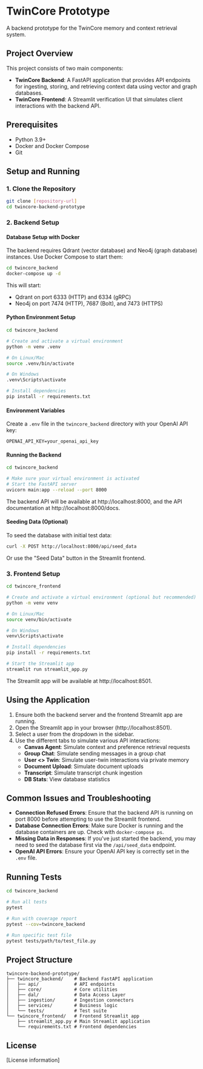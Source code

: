 # TwinCore Prototype

A backend prototype for the TwinCore memory and context retrieval system.

## Project Overview

This project consists of two main components:
- **TwinCore Backend**: A FastAPI application that provides API endpoints for ingesting, storing, and retrieving context data using vector and graph databases.
- **TwinCore Frontend**: A Streamlit verification UI that simulates client interactions with the backend API.

## Prerequisites

- Python 3.9+ 
- Docker and Docker Compose
- Git

## Setup and Running

### 1. Clone the Repository

```bash
git clone [repository-url]
cd twincore-backend-prototype
```

### 2. Backend Setup

#### Database Setup with Docker

The backend requires Qdrant (vector database) and Neo4j (graph database) instances. Use Docker Compose to start them:

```bash
cd twincore_backend
docker-compose up -d
```

This will start:
- Qdrant on port 6333 (HTTP) and 6334 (gRPC)
- Neo4j on port 7474 (HTTP), 7687 (Bolt), and 7473 (HTTPS)

#### Python Environment Setup

```bash
cd twincore_backend

# Create and activate a virtual environment
python -m venv .venv

# On Linux/Mac
source .venv/bin/activate 

# On Windows
.venv\Scripts\activate

# Install dependencies
pip install -r requirements.txt
```

#### Environment Variables

Create a `.env` file in the `twincore_backend` directory with your OpenAI API key:

```
OPENAI_API_KEY=your_openai_api_key
```

#### Running the Backend

```bash
cd twincore_backend

# Make sure your virtual environment is activated
# Start the FastAPI server
uvicorn main:app --reload --port 8000
```

The backend API will be available at http://localhost:8000, and the API documentation at http://localhost:8000/docs.

#### Seeding Data (Optional)

To seed the database with initial test data:

```bash
curl -X POST http://localhost:8000/api/seed_data
```

Or use the "Seed Data" button in the Streamlit frontend.

### 3. Frontend Setup

```bash
cd twincore_frontend

# Create and activate a virtual environment (optional but recommended)
python -m venv venv

# On Linux/Mac
source venv/bin/activate

# On Windows
venv\Scripts\activate

# Install dependencies
pip install -r requirements.txt

# Start the Streamlit app
streamlit run streamlit_app.py
```

The Streamlit app will be available at http://localhost:8501.

## Using the Application

1. Ensure both the backend server and the frontend Streamlit app are running.
2. Open the Streamlit app in your browser (http://localhost:8501).
3. Select a user from the dropdown in the sidebar.
4. Use the different tabs to simulate various API interactions:
   - **Canvas Agent**: Simulate context and preference retrieval requests
   - **Group Chat**: Simulate sending messages in a group chat
   - **User <> Twin**: Simulate user-twin interactions via private memory
   - **Document Upload**: Simulate document uploads
   - **Transcript**: Simulate transcript chunk ingestion
   - **DB Stats**: View database statistics 

## Common Issues and Troubleshooting

- **Connection Refused Errors**: Ensure that the backend API is running on port 8000 before attempting to use the Streamlit frontend.
- **Database Connection Errors**: Make sure Docker is running and the database containers are up. Check with `docker-compose ps`.
- **Missing Data in Responses**: If you've just started the backend, you may need to seed the database first via the `/api/seed_data` endpoint.
- **OpenAI API Errors**: Ensure your OpenAI API key is correctly set in the `.env` file.

## Running Tests

```bash
cd twincore_backend

# Run all tests
pytest

# Run with coverage report
pytest --cov=twincore_backend

# Run specific test file
pytest tests/path/to/test_file.py
```

## Project Structure

```
twincore-backend-prototype/
├── twincore_backend/    # Backend FastAPI application
│   ├── api/             # API endpoints
│   ├── core/            # Core utilities
│   ├── dal/             # Data Access Layer
│   ├── ingestion/       # Ingestion connectors
│   ├── services/        # Business logic
│   └── tests/           # Test suite
└── twincore_frontend/   # Frontend Streamlit app
    ├── streamlit_app.py # Main Streamlit application
    └── requirements.txt # Frontend dependencies
```

## License

[License information] 